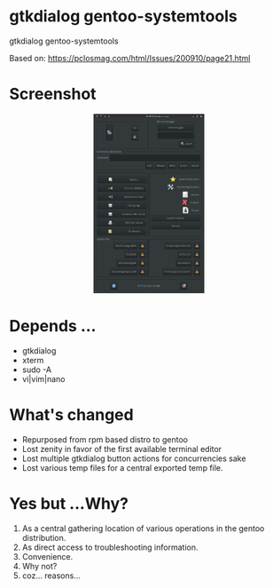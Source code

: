 # gtkdialog gentoo-systemtools
gtkdialog gentoo-systemtools

Based on: https://pclosmag.com/html/Issues/200910/page21.html

# Screenshot

<p align="center"><a href="assets/gst.png"><img width="200" alt="compiz" src="assets/gst.png"></a></p>

# Depends ...
  * gtkdialog
  * xterm
  * sudo -A
  * vi|vim|nano

# What's changed
  * Repurposed from rpm based distro to gentoo
  * Lost zenity in favor of the first available terminal editor
  * Lost multiple gtkdialog button actions for concurrencies sake
  * Lost various temp files for a central exported temp file.

# Yes but ...Why?
  1. As a central gathering location of various operations in the gentoo distribution.
  2. As direct access to troubleshooting information.
  3. Convenience.
  4. Why not?
  5. coz... reasons...
